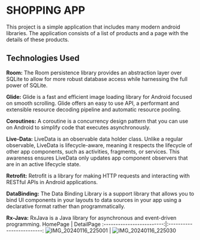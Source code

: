 # SHOPPING APP
This project is a simple application that includes many modern android libraries. The application consists of a list of products and a page with the details of these products.

## Technologies Used

**Room:** The Room persistence library provides an abstraction layer over SQLite to allow for more robust database access while harnessing the full power of SQLite.

**Glide:** Glide is a fast and efficient image loading library for Android focused on smooth scrolling. Glide offers an easy to use API, a performant and extensible resource decoding pipeline and automatic resource pooling.

**Coroutines:** A coroutine is a concurrency design pattern that you can use on Android to simplify code that executes asynchronously.

**Live-Data:** LiveData is an observable data holder class. Unlike a regular observable, LiveData is lifecycle-aware, meaning it respects the lifecycle of other app components, such as activities, fragments, or services. This awareness ensures LiveData only updates app component observers that are in an active lifecycle state.

**Retrofit:** Retrofit is a library for making HTTP requests and interacting with RESTful APIs in Android applications.

**DataBinding:** The Data Binding Library is a support library that allows you to bind UI components in your layouts to data sources in your app using a declarative format rather than programmatically.

**Rx-Java:** RxJava is a Java library for asynchronous and event-driven programming.
 HomePage           |   DetailPage
:-------------------------:|:-------------------------:
![IMG_20240116_225001](https://github.com/ErsemSaygi/shoppingApp/assets/117079966/496e164e-aff6-48fb-ad96-a037e507db7b)  | ![IMG_20240116_225030](https://github.com/ErsemSaygi/shoppingApp/assets/117079966/5a07a0ec-049b-4d23-bd8d-ede5db420895)


